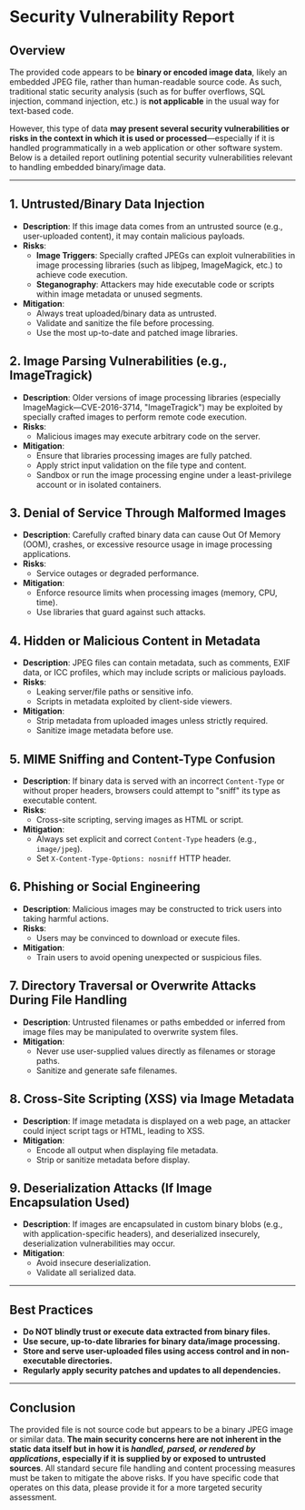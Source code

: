 # Security Vulnerability Report

## Overview

The provided code appears to be **binary or encoded image data**, likely an embedded JPEG file, rather than human-readable source code. As such, traditional static security analysis (such as for buffer overflows, SQL injection, command injection, etc.) is **not applicable** in the usual way for text-based code.

However, this type of data **may present several security vulnerabilities or risks in the context in which it is used or processed**—especially if it is handled programmatically in a web application or other software system. Below is a detailed report outlining potential security vulnerabilities relevant to handling embedded binary/image data.

---

## 1. **Untrusted/Binary Data Injection**
- **Description**: If this image data comes from an untrusted source (e.g., user-uploaded content), it may contain malicious payloads.
- **Risks**:
  - **Image Triggers**: Specially crafted JPEGs can exploit vulnerabilities in image processing libraries (such as libjpeg, ImageMagick, etc.) to achieve code execution.
  - **Steganography**: Attackers may hide executable code or scripts within image metadata or unused segments.
- **Mitigation**:
  - Always treat uploaded/binary data as untrusted.
  - Validate and sanitize the file before processing.
  - Use the most up-to-date and patched image libraries.

## 2. **Image Parsing Vulnerabilities (e.g., ImageTragick)**
- **Description**: Older versions of image processing libraries (especially ImageMagick—CVE-2016-3714, "ImageTragick") may be exploited by specially crafted images to perform remote code execution.
- **Risks**:
  - Malicious images may execute arbitrary code on the server.
- **Mitigation**:
  - Ensure that libraries processing images are fully patched.
  - Apply strict input validation on the file type and content.
  - Sandbox or run the image processing engine under a least-privilege account or in isolated containers.

## 3. **Denial of Service Through Malformed Images**
- **Description**: Carefully crafted binary data can cause Out Of Memory (OOM), crashes, or excessive resource usage in image processing applications.
- **Risks**:
  - Service outages or degraded performance.
- **Mitigation**:
  - Enforce resource limits when processing images (memory, CPU, time).
  - Use libraries that guard against such attacks.

## 4. **Hidden or Malicious Content in Metadata**
- **Description**: JPEG files can contain metadata, such as comments, EXIF data, or ICC profiles, which may include scripts or malicious payloads.
- **Risks**:
  - Leaking server/file paths or sensitive info.
  - Scripts in metadata exploited by client-side viewers.
- **Mitigation**:
  - Strip metadata from uploaded images unless strictly required.
  - Sanitize image metadata before use.

## 5. **MIME Sniffing and Content-Type Confusion**
- **Description**: If binary data is served with an incorrect `Content-Type` or without proper headers, browsers could attempt to "sniff" its type as executable content.
- **Risks**:
  - Cross-site scripting, serving images as HTML or script.
- **Mitigation**:
  - Always set explicit and correct `Content-Type` headers (e.g., `image/jpeg`).
  - Set `X-Content-Type-Options: nosniff` HTTP header.

## 6. **Phishing or Social Engineering**
- **Description**: Malicious images may be constructed to trick users into taking harmful actions.
- **Risks**:
  - Users may be convinced to download or execute files.
- **Mitigation**:
  - Train users to avoid opening unexpected or suspicious files.

## 7. **Directory Traversal or Overwrite Attacks During File Handling**
- **Description**: Untrusted filenames or paths embedded or inferred from image files may be manipulated to overwrite system files.
- **Mitigation**:
  - Never use user-supplied values directly as filenames or storage paths.
  - Sanitize and generate safe filenames.

## 8. **Cross-Site Scripting (XSS) via Image Metadata**
- **Description**: If image metadata is displayed on a web page, an attacker could inject script tags or HTML, leading to XSS.
- **Mitigation**:
  - Encode all output when displaying file metadata.
  - Strip or sanitize metadata before display.

## 9. **Deserialization Attacks (If Image Encapsulation Used)**
- **Description**: If images are encapsulated in custom binary blobs (e.g., with application-specific headers), and deserialized insecurely, deserialization vulnerabilities may occur.
- **Mitigation**:
  - Avoid insecure deserialization.
  - Validate all serialized data.

---

## Best Practices

- **Do NOT blindly trust or execute data extracted from binary files.**
- **Use secure, up-to-date libraries for binary data/image processing.**
- **Store and serve user-uploaded files using access control and in non-executable directories.**
- **Regularly apply security patches and updates to all dependencies.**

---

## Conclusion

The provided file is not source code but appears to be a binary JPEG image or similar data. **The main security concerns here are not inherent in the static data itself but in how it is *handled, parsed, or rendered by applications*, especially if it is supplied by or exposed to untrusted sources**. All standard secure file handling and content processing measures must be taken to mitigate the above risks. If you have specific code that operates on this data, please provide it for a more targeted security assessment.